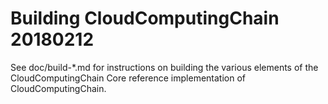 Building CloudComputingChain
20180212
================

See doc/build-*.md for instructions on building the various
elements of the CloudComputingChain Core reference implementation of CloudComputingChain.
